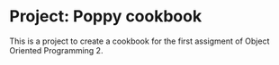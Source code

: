 # Project: Poppy cookbook

This is a project to create a cookbook for the first assigment of Object Oriented Programming 2. 